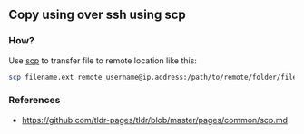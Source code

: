 ## Copy using over ssh using scp

### How?

Use [scp](https://man.openbsd.org/scp) to transfer file to remote location like this:

```sh
scp filename.ext remote_username@ip.address:/path/to/remote/folder/filename.ext
```

### References

- https://github.com/tldr-pages/tldr/blob/master/pages/common/scp.md
